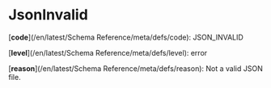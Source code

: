 # JsonInvalid

[**code**](/en/latest/Schema Reference/meta/defs/code): JSON_INVALID

[**level**](/en/latest/Schema Reference/meta/defs/level): error

[**reason**](/en/latest/Schema Reference/meta/defs/reason): Not a valid JSON file.